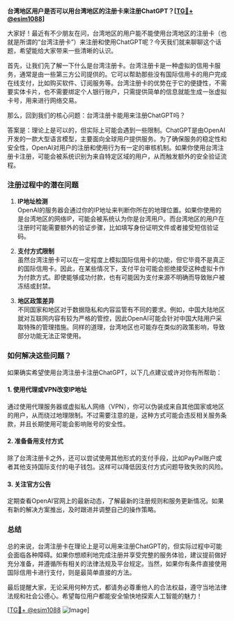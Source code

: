 **台湾地区用户是否可以用台湾地区的注册卡来注册ChatGPT？[[TG💪+ @esim1088](https://t.me/s/esim1088)]**

大家好！最近有不少朋友在问，台湾地区的用户能不能使用台湾地区的注册卡（也就是所谓的“台湾注册卡”）来注册和使用ChatGPT呢？今天我们就来聊聊这个话题，希望能给大家带来一些清晰的认识。

首先，让我们先了解一下什么是台湾注册卡。台湾注册卡是一种虚拟的信用卡服务，通常是由一些第三方公司提供的。它可以帮助那些没有国际信用卡的用户完成在线支付，比如购买软件、订阅服务等。台湾注册卡的优势在于它的便捷性，不需要实体卡片，也不需要绑定个人银行账户，只需提供简单的信息就能生成一张虚拟卡号，用来进行网络交易。

那么，回到我们的核心问题：台湾注册卡能用来注册ChatGPT吗？

答案是：理论上是可以的，但实际上可能会遇到一些限制。ChatGPT是由OpenAI开发的一款大型语言模型，主要面向全球用户提供服务。为了确保服务的稳定性和安全性，OpenAI对用户的注册和使用行为有一定的审核机制。如果你使用台湾注册卡注册，可能会被系统识别为来自特定区域的用户，从而触发额外的安全验证流程。

### 注册过程中的潜在问题

1. **IP地址检测**  
   OpenAI的服务器会通过你的IP地址来判断你所在的地理位置。如果你使用的是台湾地区的网络IP，可能会被系统认为你是台湾用户。而台湾地区的用户在注册时可能需要额外的验证步骤，比如填写身份证明文件或者接受短信验证码。

2. **支付方式限制**  
   虽然台湾注册卡可以在一定程度上模拟国际信用卡的功能，但它毕竟不是真正的国际信用卡。因此，在某些情况下，支付平台可能会拒绝接受这种虚拟卡作为付款方式。即使能够成功付款，也有可能因为支付来源不明确而导致账户被冻结或封禁。

3. **地区政策差异**  
   不同国家和地区对于数据隐私和内容监管有不同的要求。例如，中国大陆地区就对互联网内容有较为严格的管控，因此OpenAI可能会针对中国大陆用户采取特殊的管理措施。同样的道理，台湾地区也可能存在类似的政策影响，导致部分功能无法正常使用。

### 如何解决这些问题？

如果确实希望使用台湾注册卡注册ChatGPT，以下几点建议或许对你有所帮助：

#### 1. 使用代理或VPN改变IP地址  
通过使用代理服务器或虚拟私人网络（VPN），你可以伪装成来自其他国家或地区的用户，从而绕过地理限制。不过需要注意的是，这种方式可能会违反相关服务条款，并且长期使用可能会影响账号的安全性。

#### 2. 准备备用支付方式  
除了台湾注册卡之外，还可以尝试使用其他形式的支付手段，比如PayPal账户或者其他支持国际支付的电子钱包。这样可以降低因支付方式问题导致失败的风险。

#### 3. 关注官方公告  
定期查看OpenAI官网上的最新动态，了解最新的注册规则和服务更新情况。如果有新的解决方案推出，及时跟进并调整自己的操作策略。

### 总结

总的来说，台湾注册卡在理论上是可以用来注册ChatGPT的，但实际过程中可能会面临各种障碍。如果你想顺利地完成注册并享受完整的服务体验，建议提前做好充分准备，并遵循所有相关的法律法规及平台规定。当然，如果你有条件直接使用国际信用卡进行支付，则是最简单直接的方法。

最后提醒大家，无论采用何种方式，都请务必尊重他人的合法权益，遵守当地法律法规和社会公德心。希望每位用户都能安全愉快地探索人工智能的魅力！

[[TG💪+ @esim1088](https://t.me/s/esim1088) ![Image](https://i.postimg.cc/4NQfJmqS/Snipaste-2025-05-13-00-14-12.png)]